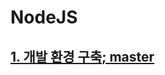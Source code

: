 # NodeJS

## [1. 개발 환경 구축; master](https://github.com/bogurs/nodejs_jwt_sample/blob/master/docs/nodejs-jwt.md)